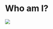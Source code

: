 # Who am I?

<img alian="center" src="(https://github.com/Amirabbas2023SHayeganmehr/Amirabbas2023SHayeganmehr/assets/148581528/23c49e12-de05-40bf-b08f-8e2111fa4401)">




















